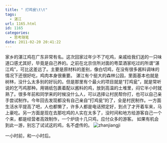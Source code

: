 ```yaml
---
title: " 打鸡瓮\t\t"
tags:
  - 湛江
url: 1165.html
id: 1165
categories:
  - 思考随笔
date: 2011-02-20 20:41:22
---
```


家乡的湛江鸡在广东非常有名。这次回家过年少不了吃鸡，亲戚给我们送的一只味道口感尤其好，毕竟是自己养的。之前在北京住所对面的粤菜酒家吃过的所谓“湛江鸡”，可比这差远了。主要是原材料的差别，像白切鸡，在没有很多酱料调味的情况下还很好吃，鸡肉本身很重要。 湛江有个挺大的森林公园，里面基本也就是树林，没什么太多别的好玩的。但是那里有个最火的项目就是“打鸡瓮”，就是常听说的乞丐鸡那种。用锡纸包裹着配以酱料的鸡，放到高温的土堆里，闷它半小时就熟了。很多年前和同学来的时候没什么人，可以选择让村民帮你打，也可以自己亲手尝试制作。今年回去发现都没有自己亲自“打鸡瓮”的了，全是村民制作。一方面生活水平提高了吧，人也都懒了，许多人都是电话预定好，到点了才开着车来，马上豪吃。另一方面是现在去那吃鸡的人实在太多了，没时间和地方给游客自己一个个来，都是经营者高效制作，一个炉烧十几只鸡，应付众多的游客。 如果有机会到此一游，别忘了试试这的鸡，名不虚传的。 ![](../../../images/2011/02/zhanjiangji.jpg "zhanjiangji")

一小时前，和一小时后。